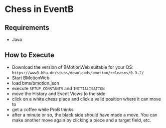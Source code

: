 # Chess in EventB

## Requirements

- Java


## How to Execute

- Download the version of BMotionWeb suitable for your OS: `https://www3.hhu.de/stups/downloads/bmotion/releases/0.3.2/`
- Start BMotionWeb
- load bms/bmotion.json
- execute `SETUP_CONSTANTS` and `INITIALISATION`
- move the History and Event Views to the side
- click on a white chess piece and click a valid position where it can move to
- get a coffee while ProB thinks
- after a minute or so, the black side should have made a move. You can make another move again by clicking a piece and a target field, etc.
